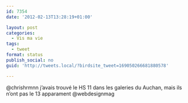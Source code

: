 ```yaml
---
id: 7354
date: '2012-02-13T13:28:19+01:00'

layout: post
categories:
  - Vis ma vie
tags:
  - tweet
format: status
publish_social: no
guid: 'http://tweets.local/?birdsite_tweet=169050266681880578'

---
```


@chrishrmnn j’avais trouvé le HS 11 dans les galeries du Auchan, mais ils n’ont pas le 13 apparament @webdesignmag